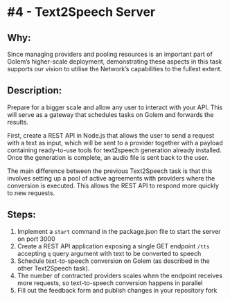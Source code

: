 # #4 - Text2Speech Server

## Why:
Since managing providers and pooling resources is an important part of Golem’s higher-scale deployment, 
demonstrating these aspects in this task supports our vision to utilise the Network’s capabilities to the fullest extent.

## Description:
Prepare for a bigger scale and allow any user to interact with your API. 
This will serve as a gateway that schedules tasks on Golem and forwards the results. 

First, create a REST API in Node.js that allows the user to send a request with a text as input, which will be sent to 
a provider together with a payload containing ready-to-use tools for text2speech generation already installed. 
Once the generation is complete, an audio file is sent back to the user.

The main difference between the previous Text2Speech task is that this involves setting up a pool of active agreements 
with providers where the conversion is executed. 
This allows the REST API to respond more quickly to new requests.

## Steps:

1. Implement a `start` command in the package.json file to start the server on port 3000
2. Create a REST API application exposing a single GET endpoint `/tts` accepting `q` query argument with text to be converted to speech
3. Schedule text-to-speech conversion on Golem (as described in the other Text2Speech task).
4. The number of contracted providers scales when the endpoint receives more requests, so text-to-speech conversion happens in parallel
5. Fill out the feedback form and publish changes in your repository fork
